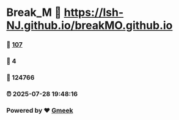 # Break_M :link: https://lsh-NJ.github.io/breakMO.github.io 
### :page_facing_up: [107](https://lsh-NJ.github.io/breakMO.github.io/tag.html) 
### :speech_balloon: 4 
### :hibiscus: 124766 
### :alarm_clock: 2025-07-28 19:48:16 
### Powered by :heart: [Gmeek](https://github.com/Meekdai/Gmeek)
